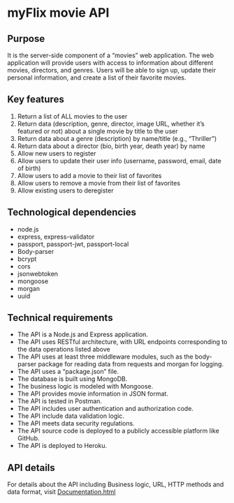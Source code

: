# myFlix movie API

## Purpose

It is the server-side component of a “movies” web application. The web application will provide users with access to information about different movies, directors, and genres. Users will be able to sign up, update their personal information, and create a list of their favorite movies.

## Key features

1. Return a list of ALL movies to the user
2. Return data (description, genre, director, image URL, whether it’s featured or not) about a single movie by title to the user
3. Return data about a genre (description) by name/title (e.g., “Thriller”)
4. Return data about a director (bio, birth year, death year) by name
5. Allow new users to register
6. Allow users to update their user info (username, password, email, date of birth)
7. Allow users to add a movie to their list of favorites
8. Allow users to remove a movie from their list of favorites
9. Allow existing users to deregister

## Technological dependencies

- node.js
- express, express-validator
- passport, passport-jwt, passport-local
- Body-parser
- bcrypt
- cors
- jsonwebtoken
- mongoose
- morgan
- uuid

## Technical requirements

- The API is a Node.js and Express application.
- The API uses RESTful architecture, with URL endpoints corresponding to the data operations listed above
- The API uses at least three middleware modules, such as the body-parser package for reading data from requests and morgan for logging.
- The API uses a “package.json” file.
- The database is built using MongoDB.
- The business logic is modeled with Mongoose.
- The API provides movie information in JSON format.
- The API is tested in Postman.
- The API includes user authentication and authorization code.
- The API include data validation logic.
- The API meets data security regulations.
- The API source code is deployed to a publicly accessible platform like GitHub.
- The API is deployed to Heroku.

## API details

For details about the API including Business logic, URL, HTTP methods and data format, visit [Documentation.html](https://github.com/HienTrancong/movie_api/blob/main/public/documentation.html)
